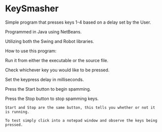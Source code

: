 # KeySmasher
Simple program that presses keys 1-4 based on a delay set by the User.

Programmed in Java using NetBeans.

Utilizing both the Swing and Robot libraries.

How to use this program:

Run it from either the executable or the source file.

Check whichever key you would like to be pressed.

Set the keypress delay in milliseconds.

Press the Start button to begin spamming.

Press the Stop button to stop spamming keys.

    Start and Stop are the same button, this tells you whether or not it is running.
    
    To test simply click into a notepad window and observe the keys being pressed.
